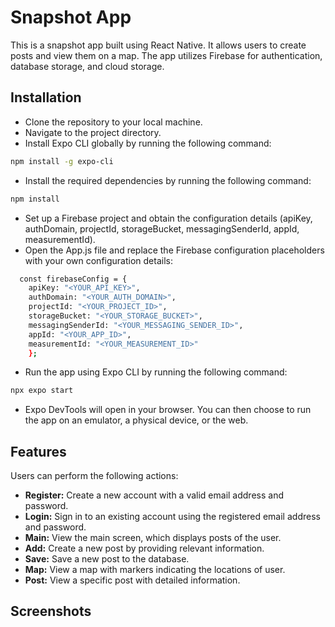 
# Snapshot App

This is a snapshot app built using React Native. It allows users to create posts and view them on a map. The app utilizes Firebase for authentication, database storage, and cloud storage.

## Installation

- Clone the repository to your local machine.
- Navigate to the project directory.
- Install Expo CLI globally by running the following command:
```bash
npm install -g expo-cli
```
- Install the required dependencies by running the following command:
```bash
npm install
```
- Set up a Firebase project and obtain the configuration details (apiKey, authDomain, projectId, storageBucket, messagingSenderId, appId, measurementId).
- Open the App.js file and replace the Firebase configuration placeholders with your own configuration details:
```bash
  const firebaseConfig = {
    apiKey: "<YOUR_API_KEY>",
    authDomain: "<YOUR_AUTH_DOMAIN>",
    projectId: "<YOUR_PROJECT_ID>",
    storageBucket: "<YOUR_STORAGE_BUCKET>",
    messagingSenderId: "<YOUR_MESSAGING_SENDER_ID>",
    appId: "<YOUR_APP_ID>",
    measurementId: "<YOUR_MEASUREMENT_ID>"
    };
```
- Run the app using Expo CLI by running the following command:
```bash
npx expo start
```
- Expo DevTools will open in your browser. You can then choose to run the app on an emulator, a physical device, or the web.

    
## Features

Users can perform the following actions:

- **Register:** Create a new account with a valid email address and password.
- **Login:** Sign in to an existing account using the registered email address and password.
- **Main:** View the main screen, which displays posts of the user.
- **Add:** Create a new post by providing relevant information.
- **Save:** Save a new post to the database.
- **Map:** View a map with markers indicating the locations of user.
- **Post:** View a specific post with detailed information.


## Screenshots


